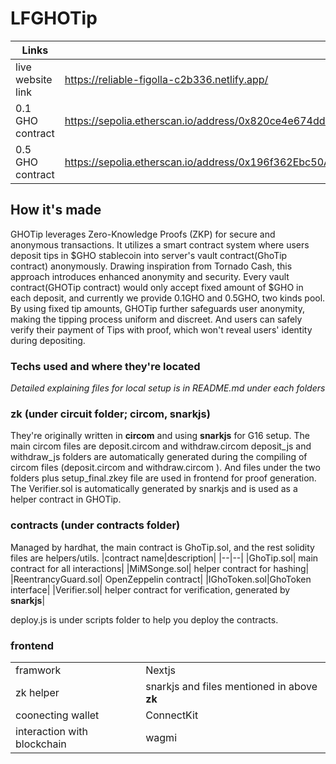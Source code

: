 # LFGHOTip

|Links||
|--|--|
|live website link|https://reliable-figolla-c2b336.netlify.app/|
|0.1 GHO contract|https://sepolia.etherscan.io/address/0x820ce4e674ddc611ee2827f21faa6c9df6bb490b|
|0.5 GHO contract|https://sepolia.etherscan.io/address/0x196f362Ebc50A4e166BD8cBB88De3BE3d1851d76|

## How it's made
GHOTip leverages Zero-Knowledge Proofs (ZKP) for secure and anonymous transactions. It utilizes a smart contract system where users deposit tips in $GHO stablecoin into server's vault contract(GhoTip contract) anonymously. Drawing inspiration from Tornado Cash, this approach introduces enhanced anonymity and security. Every vault contract(GHOTip contract) would only accept fixed amount of $GHO in each deposit, and currently we provide 0.1GHO and 0.5GHO, two kinds pool. By using fixed tip amounts, GHOTip further safeguards user anonymity, making the tipping process uniform and discreet. And users can safely verify their payment of Tips with proof, which won't reveal users' identity during depositing. 

### Techs used and where they're located
*Detailed explaining files for local setup is in README.md under each folders*

### zk (under circuit folder; circom, snarkjs)
They're originally written in **circom** and using **snarkjs** for G16 setup.
The main circom files are deposit.circom and withdraw.circom 
deposit_js and withdraw_js folders are automatically generated during the compiling of circom files (deposit.circom and withdraw.circom ). And files under the two folders plus setup_final.zkey file are used in frontend for proof generation.
The Verifier.sol is automatically generated by snarkjs and is used as a helper contract in GHOTip. 

### contracts (under contracts folder)
Managed by hardhat, the main contract is GhoTip.sol, and the rest solidity files are helpers/utils. 
|contract name|description|
|--|--|
|GhoTip.sol| main contract for all interactions|
|MiMSonge.sol| helper contract for hashing|
|ReentrancyGuard.sol| OpenZeppelin contract|
|IGhoToken.sol|GhoToken interface|
|Verifier.sol| helper contract for verification, generated by **snarkjs**|

deploy.js is under scripts folder to help you deploy the contracts.

### frontend
|||
|--|--|
|framwork|Nextjs|
|zk helper|snarkjs and files mentioned in above **zk**|
|coonecting wallet|ConnectKit|
|interaction with blockchain| wagmi|


